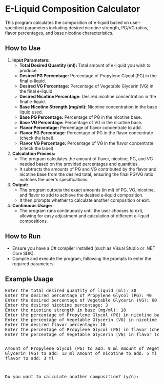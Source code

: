 <!DOCTYPE html>
<html lang="en">
<head>
    <meta charset="UTF-8">
    <meta name="viewport" content="width=device-width, initial-scale=1.0">
</head>
<body>
    <h1>E-Liquid Composition Calculator</h1>
    <p>This program calculates the composition of e-liquid based on user-specified parameters including desired nicotine strength, PG/VG ratios, flavor percentages, and base nicotine characteristics.</p>
    <h2>How to Use</h2>
    <ol>
        <li><strong>Input Parameters:</strong>
            <ul>
                <li><strong>Total Desired Quantity (ml):</strong> Total amount of e-liquid you wish to produce.</li>
                <li><strong>Desired PG Percentage:</strong> Percentage of Propylene Glycol (PG) in the final e-liquid.</li>
                <li><strong>Desired VG Percentage:</strong> Percentage of Vegetable Glycerin (VG) in the final e-liquid.</li>
                <li><strong>Desired Nicotine Percentage:</strong> Desired nicotine concentration in the final e-liquid.</li>
                <li><strong>Base Nicotine Strength (mg/ml):</strong> Nicotine concentration in the base liquid used.</li>
                <li><strong>Base PG Percentage:</strong> Percentage of PG in the nicotine base.</li>
                <li><strong>Base VG Percentage:</strong> Percentage of VG in the nicotine base.</li>
                <li><strong>Flavor Percentage:</strong> Percentage of flavor concentrate to add.</li>
                <li><strong>Flavor PG Percentage:</strong> Percentage of PG in the flavor concentrate (check the label).</li>
                <li><strong>Flavor VG Percentage:</strong> Percentage of VG in the flavor concentrate (check the label).</li>
            </ul>
        </li>
        <li><strong>Calculation Process:</strong>
            <ul>
                <li>The program calculates the amount of flavor, nicotine, PG, and VG needed based on the provided percentages and quantities.</li>
                <li>It subtracts the amounts of PG and VG contributed by the flavor and nicotine base from the desired total, ensuring the final PG/VG ratio matches the user's specifications.</li>
            </ul>
        </li>
        <li><strong>Output:</strong>
            <ul>
                <li>The program outputs the exact amounts (in ml) of PG, VG, nicotine, and flavor to add to achieve the desired e-liquid composition.</li>
                <li>It then prompts whether to calculate another composition or exit.</li>
            </ul>
        </li>
        <li><strong>Continuous Usage:</strong>
            <ul>
                <li>The program runs continuously until the user chooses to exit, allowing for easy adjustment and calculation of different e-liquid compositions.</li>
            </ul>
        </li>
    </ol>
    <h2>How to Run</h2>
    <ul>
        <li>Ensure you have a C# compiler installed (such as Visual Studio or .NET Core SDK).</li>
        <li>Compile and execute the program, following the prompts to enter the required parameters.</li>
    </ul>
    <h2>Example Usage</h2>
    <pre>
Enter the total desired quantity of liquid (ml): 30
Enter the desired percentage of Propylene Glycol (PG): 40
Enter the desired percentage of Vegetable Glycerin (VG): 60
Enter the desired nicotine percentage: 3
Enter the nicotine strength in base (mg/ml): 18
Enter the percentage of Propylene Glycol (PG) in nicotine base: 50
Enter the percentage of Vegetable Glycerin (VG) in nicotine base: 50
Enter the desired flavor percentage: 10
Enter the percentage of Propylene Glycol (PG) in flavor (check on the flavor label): 20
Enter the percentage of Vegetable Glycerin (VG) in flavor (check on the flavor label): 80

Amount of Propylene Glycol (PG) to add: 9 ml
Amount of Vegetable Glycerin (VG) to add: 12 ml
Amount of nicotine to add: 5 ml
Amount of flavor to add: 3 ml

Do you want to calculate another composition? (y/n):
    </pre>

</body>
</html>
